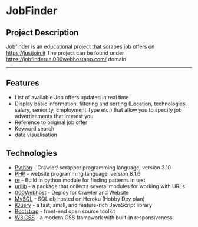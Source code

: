 # JobFinder


##  Project Description
Jobfinder is an educational project that scrapes job offers on https://justjoin.it 
The project can be found under https://jobfinderue.000webhostapp.com/ domain
___
## Features
- List of available Job offers updated in real time.
- Display basic information, filtering and sorting (Location, technologies, salary, seniority, Employment Type etc.) that allow you to specify job advertisements that interest you
- Reference to original job offer
- Keyword search
- data visualisation

## Technologies

- [Python] - Crawler/ scrapper programming language, version 3.10
- [PHP] - website programming language, version 8.1.6
- [re] - Build in python module for finding patterns in text 
- [urllib] - a package that collects several modules for working with URLs 
- [000Webhost] - Deploy for Crawler and Website 
- [MySQL] - SQL db hosted on Heroku (Hobby Dev plan) 
- [jQuery] - a fast, small, and feature-rich JavaScript library
- [Bootstrap] - front-end open source toolkit
- [W3.CSS] - a modern CSS framework with built-in responsiveness



[//]: # (These are reference links http://stackoverflow.com/questions/4823468/store-comments-in-markdown-syntax)
   [Python]: <https://www.python.org/downloads/>
   [PHP]: <https://www.php.net/downloads/>
   [re]: <https://docs.python.org/3/library/re.html>
   [urllib]: <https://docs.python.org/3/library/re.html>
   [000Webhost]: <https://pl.000webhost.com>
   [MySQL]: <https://www.mysql.com/downloads/>
   [jQuery]: <https://jquery.com/download/>
   [Bootstrap]: <https://getbootstrap.com>
   [W3.CSS]: <https://www.w3schools.com/w3css/defaulT.asp>



